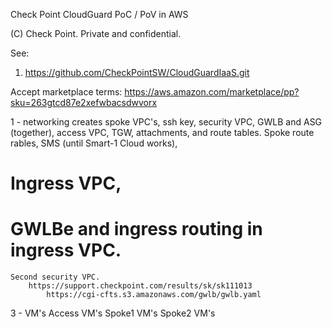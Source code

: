 Check Point CloudGuard PoC / PoV in AWS

(C) Check Point. Private and confidential.  

See: 
1. https://github.com/CheckPointSW/CloudGuardIaaS.git 

Accept marketplace terms: https://aws.amazon.com/marketplace/pp?sku=263gtcd87e2xefwbacsdwvorx 

1 - networking creates spoke VPC's, 
    ssh key, 
    security VPC, GWLB and ASG (together), 
    access VPC, 
    TGW, attachments, and route tables. 
    Spoke route rables, 
    SMS (until Smart-1 Cloud works), 
#   Ingress VPC, 
#   GWLBe and ingress routing in ingress VPC. 
    Second security VPC. 
        https://support.checkpoint.com/results/sk/sk111013 
            https://cgi-cfts.s3.amazonaws.com/gwlb/gwlb.yaml 

<!-- 2 - CME for Azure and AWS, STALLED
    AWS IAM roles,
    and a few network objects.  -->

3 - VM's
    Access VM's
    Spoke1 VM's
    Spoke2 VM's
    
